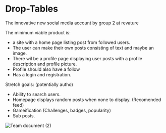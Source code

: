 # Drop-Tables
The innovative new social media account by group 2 at revature

The minimum viable product is:
-  a site with a home page listing post from followed users. 
-  The user can make their own posts consisting of text and maybe an image. 
-  There wil be a profile page displaying user posts with a profile description and profile picture.
-  Profile should also have a follow
-  Has a login and registration.

Stretch goals:
(potentially autho)
-  Ability to search users.
-  Homepage displays random posts when none to display. (Recomended feed)
-  Gameification (Challenges, badges, popularity)
-  Sub posts.

![Team document (2)](https://github.com/user-attachments/assets/1cbee331-b809-4ac6-b1ce-8a108b4391dd)
